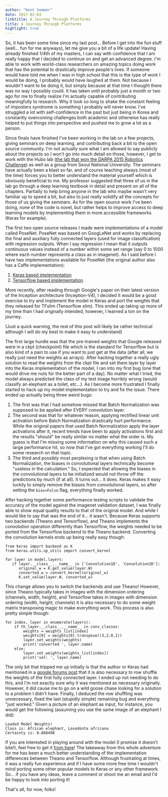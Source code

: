 ```yaml
---
author: "Kent Sommer"
date: 2017-02-03
linktitle: A Journey Through Platforms
title: A Journey Through Platforms
highlight: true
---
```


So, it has been some time since my last post... Before I get into the fun stuff (well... fun for me anyways), let me give you a bit of a life update! Having already finished 1/4th of my masters, I can say with confidence that I am really happy that I decided to continue on and get an advanced degree. I'm able to work with world-class researchers on amazing topics doing work that has the potential to drastically improve people's lives. If someone would have told me when I was in high school that this is the type of work I would be doing, I probably would have laughed at them. Not because I wouldn't want to be doing it, but simply because at that time I thought there was no way I possibly could. It has taken until probably just a month or two ago for me to finally realize I'm actually capable of contributing meaningfully to research. Why it took so long to shake the constant feeling of imposters syndrome is something I probably will never know. I've struggled a lot with self-confidence in the past but just being in Korea and constantly overcoming challenges both academic and otherwise has really helped to put things into perspective and pushed me to grow a lot as a person. 

Since finals have finished I've been working in the lab on a few projects, giving seminars on deep learning, and contributing back a bit to the open source community. I'm not actually sure what I am allowed to say publicly about the projects so I won't go into much detail on those, however, I get to work with the Hubo lab ([the lab that won the DARPA 2015 Robotics Challenge](https://www.google.co.kr/url?sa=t&rct=j&q=&esrc=s&source=web&cd=1&cad=rja&uact=8&ved=0ahUKEwiX-8_75_zRAhUIGJQKHU7rB8oQtwIIGDAA&url=https%3A%2F%2Fwww.youtube.com%2Fwatch%3Fv%3DBGOUSvaQcBs&usg=AFQjCNGsgOcG0NXTfl1TzgClCFSjn01elw&sig2=285L1YiiOgTdxRy52SL1ZQ&bvm=bv.146094739,d.dGc)) as well as a group from Seoul National University. The seminars have actually been a blast so far, and of course teaching always (most of the time) forces you to better understand the material yourself which is obviously beneficial to me. My professor suggested that three of us in the lab go through a deep learning textbook in detail and present on all of the chapters. Partially to help bring anyone in the lab who maybe wasn't very familiar up to speed a bit, but also to just really solidify all the concepts for those of us giving the seminars. As for the open source work I've been doing, none of the code is novel, but rather helps to improve access to deep learning models by implementing them in more accessible frameworks (Keras for example). 

The first two open source releases I made were implementations of a model called PoseNet. PoseNet was based on GoogLeNet and works by replacing the final and auxiliary fully connected layers (used for image classification) with regression outputs. When I say regression I mean that it outputs continuous values instead of a number within some set range (say 0 to 1000 where each number represents a class as in imagenet). As I said before I have two implementations available for PoseNet (the original author also has a Caffe implementation): 

1. [Keras based implementation](https://github.com/kentsommer/keras-posenet)
2. [Tensorflow based implementation](https://github.com/kentsommer/tensorflow-posenet). 

More recently, after reading through Google's paper on their latest version of the Inception architecture (Inception-V4), I decided it would be a good exercise to try and implement the model in Keras and port the weights that they released for TFslim (Tensorflow slim). This ended up taking up more of my time than I had originally intended, however, I learned a ton on the journey. 

(Just a quick warning, the rest of this post will likely be rather technical although I will do my best to make it easy to understand) 

The first large hurdle was that the pre-trained weights that Google released were in a ckpt (checkpoint) file which is the standard for Tensorflow but is also kind of a pain to use if you want to just get at the data (after all, we really just need the weights as arrays). After hacking together a really ugly solution to read the weights from the ckpt file and set them layer by layer into the Keras implementation of the model, I ran into my first bug (one that would drive me nuts for the better part of a day). No matter what I tried, the model always predicted the class of my test image horribly wrong (would classify an elephant as a toilet, etc...). As I become more frustrated I finally started to hack up my model implementation to try and fix the issue. There ended up actually being three weird bugs: 

1. The first was that I had somehow missed that Batch Normalization was supposed to be applied after EVERY convolution layer. 
2. The second was that for whatever reason, applying rectified linear unit activation before Batch Normalization drastically hurt performance. While the original papers that used Batch Normalization apply the layer activations after it, recent trends have been to apply activations first and the results "should" be really similar no matter what the order is. My guess is that I'm missing some information on why this caused such a large performance hit, so now that I've got everything working I'll do some research on that topic. 
3. The third and possibly most perplexing is that when using Batch Normalization, the biases in convolutional layers technically become "useless in the calculation." So, I expected that allowing the biases in the convolutional layers to be initialized would not throw off the predictions by much (if at all). It turns out... it does. Keras makes it easy luckily to simply remove the biases from convolutional layers, so after setting the ```bias=False``` flag, everything finally worked. 

After hacking together some performance testing scripts to validate the accuracy of the model against the imagenet validation dataset, I was finally able to show equal quality results to that of the original model. And while I would like to say that was the end of it... it wasn't. Because Keras supports two backends (Theano and Tensorflow), and Theano implements the convolution operation differently than Tensorflow, the weights needed to be ported from the Tensorflow backend to the Theano backend. Converting the convolution kernels ends up being really easy though:

```
from keras import backend as K
from keras.utils.np_utils import convert_kernel

for layer in model.layers:
   if layer.__class__.__name__ in ['Convolution1D', 'Convolution2D']:
      original_w = K.get_value(layer.W)
      converted_w = convert_kernel(original_w)
      K.set_value(layer.W, converted_w)
```

This change allows you to switch the backends and use Theano! However, since Theano typically takes in images with the dimension ordering (channels, width, height), and Tensorflow takes in images with dimension ordering (width, height, channels) it is also necessary to do some weight matrix transposing magic to make everything work. This process is also pretty simple though:

```
for index, layer in enumerate(layers):
    if th_layer.__class__.__name__ in conv_classes:
        weights = weights_list[index]
        weights[0] = weights[0].transpose((3,2,0,1))
        layer.set_weights(weights)
        print('converted ', layer.name)
    else:
        layer.set_weights(weights_list[index])
        print('set: ', layer.name)
``` 

The only bit that tripped me up initially is that the author or Keras had mentioned in a [google forums post](https://groups.google.com/forum/#!searchin/keras-users/convert$20weights$20tensorflow%7Csort:relevance/keras-users/E1W4HpuxxFw/B2DCDluTCwAJ) that it is also necessary to row shuffle the weights of the first fully connected layer. I ended up not needing to do this, and I'm not exactly sure why it was mentioned as necessary originally. However, it did cause me to go on a wild goose chase looking for a solution to a problem I didn't have. Finally, I deduced the row shuffling was unnecessary, fixed the last (stupidly simple) remaining bug and everything "just worked." Given a picture of an elephant as input, for instance, you would get the following (assuming you use the same image of an elephant I did):

```
Loaded Model Weights!
Class is: African elephant, Loxodonta africana
Certainty is: 0.868498
```

If you are interested in playing around with the model (I promise it doesn't bite!), feel free to get it [from here](https://github.com/kentsommer/keras-inceptionV4)! The takeaway from this whole adventure for me has been a much better understanding of the implementation differences between Theano and Tensorflow. Although frustrating at times, it was a really fun experience and if I have some more free time I wouldn't mind porting some other popular models to Keras or any other framework. So... if you have any ideas, leave a comment or shoot me an email and I'd be happy to look into porting it! 

That's all, for now, folks!

